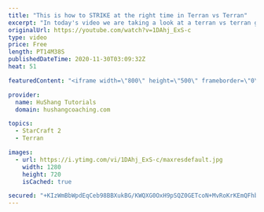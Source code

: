 ```yaml
---
title: "This is how to STRIKE at the right time in Terran vs Terran"
excerpt: "In today's video we are taking a look at a terran vs terran game I played that showcases some patience and how I like to calculate when it's the correct time to attack!  Coaching -------------------------------------------------------------------------- Website: https://www.hushangcoaching.com  Interested"
originalUrl: https://youtube.com/watch?v=1DAhj_ExS-c
type: video
price: Free
length: PT14M38S
publishedDateTime: 2020-11-30T03:09:32Z
heat: 51

featuredContent: "<iframe width=\"800\" height=\"500\" frameborder=\"0\" src=\"https://www.youtube.com/embed/1DAhj_ExS-c\" allow=\"accelerometer; autoplay; encrypted-media; gyroscope; picture-in-picture\" allowfullscreen></iframe>"

provider:
  name: HuShang Tutorials
  domain: hushangcoaching.com

topics:
  - StarCraft 2
  - Terran

images:
  - url: https://i.ytimg.com/vi/1DAhj_ExS-c/maxresdefault.jpg
    width: 1280
    height: 720
    isCached: true

secured: "+KIzWmBbWpdEqCeb98BBXukBG/KWQXG0OxH9pSQZ0GETcoN+MvRoKrKEmQFhbMuHrccrkVpjKV0o2BXzU5kiQC0g+Si1VEobyvRSYCvQWLn/qG3hOzDh3/EfIPwIvix6En+IVLvdUIhwnSkiOQOF5Asnw/FV6rfTtEpAcE4OnTCtEGZn0e7R6fVxOWjw9/tGXsehnoLfkFOz8tzc21af2himp/xXVH4oetBH7XfYovdswszZ5lwuJiyChFQ9YFPfQsd3YyKAtvLsWoaFOdncgQeh5E29LSH4Wp8hO0g9UpdxP+7CtK23zsPJ+8+mrpi7KPwf/gikmDQsKbrHQ3yjGTH/ZNem8smgvXGS8kSdYx7oaeeaqGNGDyzJ71LXq0GqX3IY/XVMgKsqwnbZHoIO/aOL7YNnNcPAaAtJLG3Q9Wk=;cEKooygmH9TvDTSlq7zc3A=="
---
```


